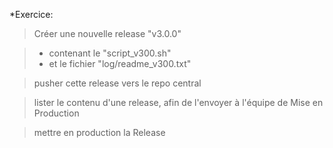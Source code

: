 *Exercice: 

> Créer une nouvelle release "v3.0.0"

> - contenant le "script_v300.sh"  
> - et le fichier "log/readme_v300.txt"

> pusher cette release vers le repo central

> lister le contenu d'une release, afin de l'envoyer à l'équipe de Mise en Production

> mettre en production la Release

